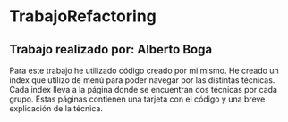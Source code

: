 # TrabajoRefactoring



## Trabajo realizado por: Alberto Boga
Para este trabajo he utilizado código creado por mi mismo. 
He creado un index que utilizo de menú para poder navegar por las distintas técnicas.
Cada index lleva a la página donde se encuentran dos técnicas por cada grupo. Estas páginas contienen una tarjeta con el código y una breve explicación de la técnica. 
